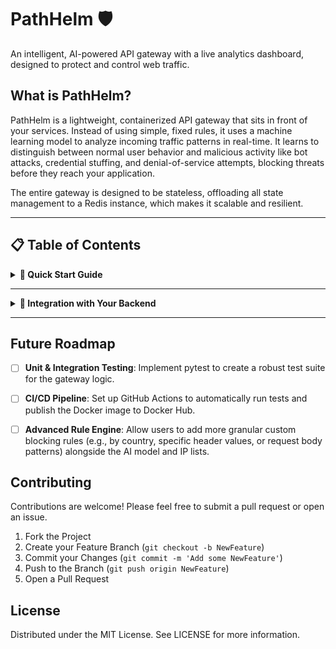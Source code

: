# PathHelm 🛡️

An intelligent, AI-powered API gateway with a live analytics dashboard, designed to protect and control web traffic.

## What is PathHelm?

PathHelm is a lightweight, containerized API gateway that sits in front of your services. Instead of using simple, fixed rules, it uses a machine learning model to analyze incoming traffic patterns in real-time. It learns to distinguish between normal user behavior and malicious activity like bot attacks, credential stuffing, and denial-of-service attempts, blocking threats before they reach your application.

The entire gateway is designed to be stateless, offloading all state management to a Redis instance, which makes it scalable and resilient.

---

## 📋 Table of Contents

<details>
<summary><strong>🚀 Quick Start Guide</strong></summary>

### Core Features

- 🧠 **AI-Powered Anomaly Detection**: Uses a pre-trained IsolationForest model to identify and block suspicious traffic patterns based on frequency, error rates, and path diversity.

- 🔑 **API Key Authentication**: Secures API access by validating unique API keys provided in request headers against a Redis store. Requests without a valid key are rejected.

- ⏳ **Sophisticated Rate Limiting**: Protects backend services from abuse by limiting the number of requests per API key within a configurable time window (e.g., 100 requests per minute). Returns 429 Too Many Requests when limits are exceeded.

- 🛡️ **IP Whitelisting & Blacklisting**: Allows administrators to explicitly allow (whitelist) or deny (blacklist) specific IP addresses, providing immediate control over access. Whitelisted IPs can bypass other checks.

- 📜 **Persistent Historical Analytics**: A dedicated background service collects and stores gateway metrics into a SQLite database, providing long-term historical data for analysis and trends.

- ⚖️ **Load Balancing**: Distributes incoming requests across multiple backend service instances using a round-robin strategy, ensuring no single server is overwhelmed and improving overall system availability.

- ⚡️ **Circuit Breaker Pattern**: Protects the gateway from repeatedly calling a failing backend service. If a service becomes unresponsive, the circuit "trips" and all subsequent requests are immediately failed, giving the backend time to recover.

- 🔄 **Automatic Retry Mechanism**: Implements a retry policy for transient errors (e.g., a temporary `503 Service Unavailable` response). The gateway will automatically retry a failed request a configurable number of times with a delay before failing completely.

- 📄 **Structured & Centralized Logging**: All gateway logs are now in a JSON format, making them machine-readable and ready for ingestion into a centralized logging platform like the ELK Stack or Grafana Loki.

- 📊 **Enhanced Analytics**: The live dashboard now accurately tracks and displays all blocked requests, whether by IP blacklist, rate limiting, or AI anomaly detection.

- 🔒 **Secured Status Endpoint**: The `/pathhelm/status` endpoint, which provides internal analytics, is now restricted to administrators only via a dedicated `X-Admin-Api-Key`.

- ⚙️ **Stateless Architecture**: All IP tracking and analytics data is stored in Redis, allowing PathHelm instances to be scaled horizontally without data loss.

- 💾 **Persistent State**: Utilizes Docker volumes to ensure that all Redis data (IP history, analytics, API keys, IP lists) survives container restarts.

- 📊 **Live Analytics Dashboard**: A real-time web dashboard built with Streamlit provides live metrics and charts on gateway activity.

- 🔧 **Environment-Based Configuration**: Easily configure the gateway using a `.env` file without changing any code.

- 🐳 **Fully Containerized**: The entire stack (Gateway, Backend, DB, Dashboard) is defined in a single `docker-compose.yml` file for one-command deployment.

### Architecture

```
                           +-------------------+
                           |       User        |
                           +-------------------+
                                    |
                                    | (Request)
                                    v
+-------------------------------------------------------------------------+
| Your Server / Docker Host                                               |
|                                                                         |
|  +------------------+   +-------------------+      +-------------------+|
|  | Dashboard (8501) |<--|   PathHelm (AI)   |<---->|   Redis DB        ||
|  | (Streamlit)      |   |   (Port 8000)     |      |   (Port 6379)     ||
|  +------------------+   +-------------------+      +-------------------+|
|                              | (Forwarded if safe)                      |
|                              v                                          |
|                         +-------------------+                           |
|                         |   Your Backend    |                           |
|                         |   Application     |                           |
|                         +-------------------+                           |
|                                                                         |
+-------------------------------------------------------------------------+
```

### Tech Stack

- **Backend & API**: Python with FastAPI
- **AI/ML**: Scikit-learn, Pandas
- **Database / State Management**: Redis
- **Dashboard**: Streamlit
- **Deployment**: Docker, Docker Compose
- **Testing**: Postman

### Getting Started

#### Prerequisites

- Docker
- Docker Compose (V2 - i.e., the `docker compose` command)

#### How to Run

1. **Clone the repository:**
   ```bash
   git clone https://github.com/KingSajxxd/pathhelm.git
   cd pathhelm
   ```

2. **Create your configuration file:**
   Copy the example environment file to create your local configuration.
   ```bash
   cp .env.example .env
   ```
   
   **IMPORTANT**: Edit your `.env` file to set `ADMIN_API_KEY` and a `your_super_secret_api_key_12345` for `API_KEY` testing. The defaults work out-of-the-box.

3. **Run with Docker Compose:**
   This single command builds and starts the PathHelm gateway, the mock backend, the Redis database, and the analytics dashboard.
   ```bash
   docker compose up --build
   ```

4. **Set up API Keys in Redis:**
   PathHelm uses Redis to store API keys. You need to add at least one API key for testing.

   **Find your Redis container name:**
   ```bash
   docker compose ps
   ```
   Look for the Redis container name (e.g., `pathhelm-redis-1`).

   **Access Redis CLI:**
   ```bash
   docker exec -it pathhelm-redis-1 redis-cli
   ```
   (Replace with your actual Redis container name)

   **Add an API key:**
   ```
   SET "api_key:your_super_secret_api_key_12345" "test-client"
   ```
   
   **Verify the key (optional):**
   ```
   GET "api_key:your_super_secret_api_key_12345"
   ```
   Should return `"test-client"`.

   **Exit Redis CLI:**
   ```
   exit
   ```

### How to Use

#### Access the Services

- **API Gateway**: http://localhost:8000
- **Live Dashboard**: http://localhost:8501

#### Test the Gateway

- **Normal Authenticated Request**: Send a GET request to `http://localhost:8000/some/path` with a valid API Key (e.g., `your_super_secret_api_key_12345`) in the `X-API-Key` header. It will be forwarded and return a 200 OK.

- **Missing API Key**: Send a request without the `X-API-Key` header. Expected: 401 Unauthorized.

- **Invalid API Key**: Send a request with a wrong `X-API-Key` value. Expected: 403 Forbidden.

- **Simulate Rate Limit**: Use the Postman Runner (or curl in a loop) to send rapid requests with a valid API Key to `http://localhost:8000/api/test/{{$randomInt}}`. Configure `RATE_LIMIT_PER_MINUTE` in your `.env` to a low number (e.g., 5) for easy testing. Observe 429 Too Many Requests responses after hitting the configured limit. The "Total Requests Blocked" counter on the dashboard will now increment for these.

#### Managing IP Blacklist/Whitelist (Admin Access Required)

**Admin API Key**: Use the `ADMIN_API_KEY` from your `.env` in the `X-Admin-Api-Key` header for these requests.

**Important Note on IPs**: When testing from your Docker host, the IP seen by the pathhelm container might be an internal Docker IP (e.g., `172.17.0.1` or `192.168.65.1`). Check the pathhelm container logs for `Incoming request from client_ip: YOUR_DOCKER_INTERNAL_IP` to get the correct IP to blacklist/whitelist.

##### Blacklist Management

- **Add to Blacklist**: `POST` to `http://localhost:8000/pathhelm/admin/ip_blacklist?ip=YOUR_IP_TO_BLOCK`
- **Remove from Blacklist**: `DELETE` to `http://localhost:8000/pathhelm/admin/ip_blacklist?ip=YOUR_IP_TO_UNBLOCK`
- **Get Blacklist**: `GET` to `http://localhost:8000/pathhelm/admin/ip_blacklist`

##### Whitelist Management

- **Add to Whitelist**: `POST` to `http://localhost:8000/pathhelm/admin/ip_whitelist?ip=YOUR_IP_TO_ALLOW`
- **Remove from Whitelist**: `DELETE` to `http://localhost:8000/pathhelm/admin/ip_whitelist?ip=YOUR_IP_TO_UNALLOW`
- **Get Whitelist**: `GET` to `http://localhost:8000/pathhelm/admin/ip_whitelist`

##### Testing IP Lists

- **Test Blacklisted IP**: Once an IP is blacklisted, requests from that IP (even with a valid API key) should receive 403 Forbidden. The "Total Requests Blocked" counter on the dashboard will now increment for these.

- **Test Whitelisted IP**: Once an IP is whitelisted, requests from that IP should always be allowed, bypassing API key, rate limit, and AI checks.

#### Test Secured Status Endpoint (Admin Access Required)

- **Access Status (No Key)**: Try to visit `http://localhost:8000/pathhelm/status` directly in your browser or with curl without any `X-Admin-Api-Key` header. Expected: 401 Unauthorized.

- **Access Status (Valid Admin Key)**: Use `curl -H "X-Admin-Api-Key: YOUR_ADMIN_KEY"` to `http://localhost:8000/pathhelm/status`. Expected: 200 OK with JSON data.

- **Dashboard Functionality**: Ensure your Streamlit dashboard at `http://localhost:8501` is now fetching data correctly. It has been updated to send the `X-Admin-Api-Key`.

#### Simulate an Attack (AI Detection)

1. Use the Postman Runner to send a burst of 30+ requests to `http://localhost:8000/api/test/{{$randomInt}}` with a valid `X-API-Key`.

2. **Observe Dashboard**: Watch the Live Dashboard at `http://localhost:8501`. You will see the "Total Requests" and "Blocked Requests" counters increase in real-time as the AI identifies and blocks the attack.

#### Observe Structured Logs

After generating traffic, view the logs for the pathhelm service:

```bash
docker logs pathhelm-pathhelm-1 --tail 50
```

You will now see log lines in a machine-readable JSON format, containing detailed information about each request (e.g., client IP, method, path, status code, and security actions).

#### Test Persistent Dashboard History

1. Generate some traffic (normal, blocked, etc.) and let the history-collector run for at least a few minutes (the default interval is 60 seconds).

2. Stop the containers with `docker compose down`.

3. Restart them with `docker compose up`.

4. Check the dashboard again. The live counters will be reset, but the historical charts and table will show the data you generated before the restart.

</details>

---

<details>
<summary><strong>🔧 Integration with Your Backend</strong></summary>

## PathHelm 🛡️ Integration Guide

This document provides a step-by-step guide on how to integrate PathHelm, an AI-powered API gateway, with your own backend services using Docker Compose.

### 🚀 1. Understanding the Setup

PathHelm acts as a reverse proxy that sits in front of your application. It intercepts all incoming requests, applies security policies (like API key validation, rate limiting, and AI anomaly detection), and then forwards legitimate requests to your backend service.

#### Architecture Overview:

```
                           +-------------------+
                           |       User        |
                           +-------------------+
                                    |
                                    | (Request to PathHelm:8000)
                                    v
+-------------------------------------------------------------------------+
| Your Server / Docker Host                                               |
|                                                                         |
|  +------------------+   +-------------------+      +-------------------+|
|  | Dashboard (8501) |<--|   PathHelm (AI)   |<---->|   Redis DB        ||
|  | (Streamlit)      |   |   (Port 8000)     |      |   (Port 6379)     ||
|  +------------------+   +-------------------+      +-------------------+|
|                              | (Forwarded if safe)                      |
|                              v                                          |
|                         +-------------------+                           |
|                         |   Your Backend    |                           |
|                         |   Application     |                           |
|                         |   (Port 8001)     |                           |
|                         +-------------------+                           |
|                                                                         |
+-------------------------------------------------------------------------+
```

### 🛠️ 2. Preparing Your Backend Service

Your backend service needs to be containerized and configured to listen on a specific internal port that PathHelm can forward to. For this guide, we'll assume your backend will listen on port 8001.

#### Adjust Your Backend's Listening Port:
Modify your backend application's code to ensure it binds to 0.0.0.0 and listens on port 8001.

**Example (Python/FastAPI):**
If your backend uses Uvicorn/FastAPI, find the uvicorn.Config line and set port=8001:

```python
# In your_backend_app/main.py (or similar)
import uvicorn
from your_backend_app.api.main import app as backend_app

async def main():
    # ...
    config = uvicorn.Config(backend_app, host="0.0.0.0", port=8001, log_level="info")
    # ...
    api_server = uvicorn.Server(config)
    # ...
```

Adjust this step based on your backend's language and framework.

#### Create a Dockerfile for Your Backend:
In the root directory of your backend application (e.g., `your-backend-service/`), create a file named `Dockerfile`. This file tells Docker how to build an image for your service.

**Example Dockerfile (for a Python backend with requirements.txt):**

```dockerfile
# your-backend-service/Dockerfile
FROM python:3.10-slim-buster

WORKDIR /app

# Copy dependency file and install
COPY requirements.txt .
RUN pip install --no-cache-dir -r requirements.txt

# Copy your application code
COPY . .

# Command to run your application
CMD ["python", "main.py"] # Adjust to your backend's entry point
```

**Example Dockerfile (for a Node.js backend):**

```dockerfile
# your-backend-service/Dockerfile
FROM node:18-alpine

WORKDIR /app

COPY package*.json ./
RUN npm install

COPY . .

EXPOSE 8001 # Expose the port your Node.js app listens on
CMD ["npm", "start"] # Or "node index.js"
```

### ⚙️ 3. Configuring PathHelm for Integration

To integrate your backend, you'll create a duplicated PathHelm project and modify its docker-compose.yml to include and point to your backend service.

#### Duplicate the PathHelm Project:
Navigate to the directory containing your original pathhelm-1 folder (and your your-backend-service folder). Then, create a copy of the PathHelm project:

```bash
# Example: If your projects are in /my_projects/pathhelm-1 and /my_projects/your-backend-service
cd /path/to/my_projects/
cp -r pathhelm-1 pathhelm-integration
```

All further modifications will be done in the `pathhelm-integration` directory.

#### Edit docker-compose.yml in pathhelm-integration:
Open the `pathhelm-integration/docker-compose.yml` file.

**Remove the mock_backend service:**
Locate and completely remove or comment out the `mock_backend` service block.

```yaml
#  mock_backend:
#    build:
#      context: .
#      dockerfile: Dockerfile.backend
#    ports:
#      - "8001:8001"
#    networks:
#      - pathhelm-network
```

**Add Your Backend Service:**
Add a new service definition for your backend. We'll name it `your_backend_service` (you can choose any name, but remember it for TARGET_URL). Adjust the context to point to your backend's Dockerfile directory.

```yaml
  your_backend_service: # <-- Your chosen service name
    build:
      context: ../your-backend-service # Relative path to your backend's Dockerfile
    ports:
      - "8001:8001" # Expose if you need direct access for debugging
    networks:
      - pathhelm-network # Connect to the shared network
    # Optional: Add environment variables needed by your backend
    # environment:
    #   - DB_HOST=your_db_service_name
```

**Update PathHelm's TARGET_URL:**
In the `pathhelm` service block, modify the `TARGET_URL` environment variable to point to your newly added backend service and its internal port (8001).

```yaml
  pathhelm:
    build: .
    ports:
      - "8000:8000"
    environment:
      # ... (your other PathHelm environment variables from .env) ...
      - TARGET_URL=http://your_backend_service:8001 # <-- Point to your backend
    depends_on:
      - your_backend_service # <-- Add this dependency
      - redis
    env_file:
      - .env
    networks: # <-- CRUCIAL: Ensure pathhelm joins the network
      - pathhelm-network
```

**Ensure all services are on pathhelm-network:**
Verify that `redis`, `dashboard`, and `history-collector` services also have `networks: - pathhelm-network` defined under them. This ensures all components can communicate.

```yaml
  redis:
    # ...
    networks:
      - pathhelm-network

  dashboard:
    # ...
    networks:
      - pathhelm-network

  history-collector:
    # ...
    networks:
      - pathhelm-network
```

**Verify Root-level networks Definition:**
Ensure the networks block is defined at the very bottom of your docker-compose.yml, aligned with services:.

```yaml
# ... (all your services blocks) ...

networks:
  pathhelm-network:
    driver: bridge
```

#### Create PathHelm's .env File:
In your `pathhelm-integration` directory, copy the example environment file:

```bash
cp .env.example .env
```

Open this `.env` file and set your `ADMIN_API_KEY` and a default `API_KEY` for testing. You can also adjust `RATE_LIMIT_PER_MINUTE` and `RATE_LIMIT_ENABLED` for testing different scenarios.

### ▶️ 4. Running the Integrated Stack

Once all files are configured, you can launch the entire system.

#### Navigate to the Integration Directory:

```bash
cd /path/to/my_projects/pathhelm-integration
```

#### Clean Up Previous Runs (Recommended):
If you've run Docker Compose before, ensure a clean state:

```bash
docker compose down --volumes --remove-orphans
```

#### Build and Start Services:

```bash
docker compose up --build
```

This command will build your backend's image, PathHelm's image, and then start all services.

### 🔑 5. Setting Up API Keys in Redis

PathHelm uses Redis to store API keys and their associated client IDs. You need to manually add these to Redis.

#### Find Your Redis Container Name:
While your services are running, open a new terminal tab and list your Docker Compose services:

```bash
cd /path/to/my_projects/pathhelm-integration
docker compose ps
```

Look for the name of your Redis container (e.g., `pathhelm-integration-redis-1`).

#### Access the Redis CLI:

```bash
docker exec -it pathhelm-integration-redis-1 redis-cli
```

(Replace with your actual Redis container name). You'll see the `127.0.0.1:6379>` prompt.

#### Set an API Key:
Use the SET command. PathHelm expects the key to be prefixed with `api_key:`.

```
SET "api_key:your_chosen_api_key_value" "your_client_id_here"
```

Replace `your_chosen_api_key_value` with the API key you want to use (e.g., `my-app-key-123`).

Replace `your_client_id_here` with an identifier for the client (e.g., `my-frontend-app`).

**Example:** `SET "api_key:my-app-key-123" "frontend-app"`

#### Verify (Optional):

```
GET "api_key:my-app-key-123"
```

It should return `"frontend-app"`.

#### Exit Redis CLI:

```
exit
```

### ✅ 6. Testing the Integration

Now you can test PathHelm's features by sending requests to http://localhost:8000, which will be handled by PathHelm and then forwarded to your backend.

- **API Gateway (PathHelm)**: http://localhost:8000
- **PathHelm Live Dashboard**: http://localhost:8501

Use Postman or curl for testing. Remember to replace `your_backend_endpoint` with an actual endpoint from your backend (e.g., `/status`, `/api/data`).

#### 6.1. Basic Authenticated Request
- **Method**: GET
- **URL**: `http://localhost:8000/your_backend_endpoint`
- **Headers**: `X-API-Key: your_chosen_api_key_value` (from Redis)
- **Expected**: 200 OK from your backend via PathHelm.

#### 6.2. Missing API Key
- **Method**: GET
- **URL**: `http://localhost:8000/your_backend_endpoint`
- **Headers**: (No X-API-Key header)
- **Expected**: 401 Unauthorized from PathHelm.

#### 6.3. Invalid API Key
- **Method**: GET
- **URL**: `http://localhost:8000/your_backend_endpoint`
- **Headers**: `X-API-Key: wrong_key`
- **Expected**: 403 Forbidden from PathHelm.

#### 6.4. Rate Limiting Test
1. Adjust `RATE_LIMIT_PER_MINUTE` in `pathhelm-integration/.env` to a low number (e.g., 5).
2. Restart services (`docker compose down`, `docker compose up --build`).
3. Use Postman Runner to send more requests than the limit within 60 seconds (e.g., 10-20 iterations of `GET http://localhost:8000/your_backend_endpoint` with a valid `X-API-Key`).
4. **Expected**: After hitting the limit, you'll receive 429 Too Many Requests. Check the dashboard (http://localhost:8501) to see blocked requests increase.

#### 6.5. IP Blacklisting (Admin Access)

**Find your Docker internal IP:** Check pathhelm container logs for `Incoming request from client_ip: YOUR_DOCKER_INTERNAL_IP`. Use this IP.

**Add to Blacklist:**
- **Method**: POST
- **URL**: `http://localhost:8000/pathhelm/admin/ip_blacklist?ip=YOUR_DOCKER_INTERNAL_IP`
- **Headers**: `X-Admin-Api-Key: Your ADMIN_API_KEY` (from .env)
- **Expected**: 200 OK.

**Test Blacklisted IP:** Send a request to `http://localhost:8000/your_backend_endpoint` from your machine (even with a valid API key).
- **Expected**: 403 Forbidden. Check the dashboard for blocked requests.

**Remove from Blacklist:**
- **Method**: DELETE
- **URL**: `http://localhost:8000/pathhelm/admin/ip_blacklist?ip=YOUR_DOCKER_INTERNAL_IP`
- **Headers**: `X-Admin-Api-Key: Your ADMIN_API_KEY`
- **Expected**: 200 OK.

#### 6.6. AI Anomaly Detection Test

1. Temporarily disable rate limiting in `pathhelm-integration/.env` (`RATE_LIMIT_ENABLED=false`) and restart (`docker compose down`, `docker compose up --build`). This ensures all traffic reaches the AI.

2. **Simulate an anomalous attack:** Use Postman Runner to send a very high volume of requests (e.g., 500-1500+) in a short period. Crucially, vary the paths in your requests, hitting many different (including non-existent or "silly") endpoints to increase "path diversity." Also, consider introducing requests that would cause backend errors (e.g., hitting clearly invalid URLs) to raise the error_rate metric.

**Example Attack with Postman Runner:**

Create a collection of requests targeting diverse endpoints:
- `GET http://localhost:8000/your_backend_endpoint`
- `GET http://localhost:8000/non_existent_path_1`
- `GET http://localhost:8000/api/v1/user/{{$randomInt}}`
- `GET http://localhost:8000/another_silly_path`

Run the collection with a high number of iterations (e.g., 500+).
Ensure each request has a valid `X-API-Key`.

**Expected:** After a certain number of requests (as the AI's features accumulate), you should start seeing 403 Forbidden responses from PathHelm, indicating AI anomaly detection.

**Check PathHelm Logs:** Look for messages like "ANOMALY DETECTED from IP: ...".

**Check Dashboard:** The "Total Requests Blocked" counter should increment, reflecting blocks by AI.

</details>

---

## Future Roadmap

- [ ] **Unit & Integration Testing**: Implement pytest to create a robust test suite for the gateway logic.

- [ ] **CI/CD Pipeline**: Set up GitHub Actions to automatically run tests and publish the Docker image to Docker Hub.

- [ ] **Advanced Rule Engine**: Allow users to add more granular custom blocking rules (e.g., by country, specific header values, or request body patterns) alongside the AI model and IP lists.

## Contributing

Contributions are welcome! Please feel free to submit a pull request or open an issue.

1. Fork the Project
2. Create your Feature Branch (`git checkout -b NewFeature`)
3. Commit your Changes (`git commit -m 'Add some NewFeature'`)
4. Push to the Branch (`git push origin NewFeature`)
5. Open a Pull Request

## License

Distributed under the MIT License. See LICENSE for more information.